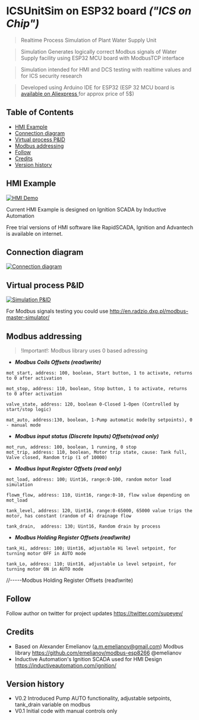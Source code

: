 # ICSUnitSim on ESP32 board *("ICS on Chip")*

> Realtime Process Simulation of Plant Water Supply Unit

> Simulation Generates logically correct Modbus signals of Water Supply facility using ESP32 MCU board with ModbusTCP interface

> Simulation intended for HMI and DCS testing with realtime values and for ICS security research

> Developed using Arduino IDE for ESP32 (ESP 32 MCU board is <a href="https://www.aliexpress.com/wholesale?catId=0&initiative_id=SB_20200516160605&SearchText=esp32">available on Aliexpress </a> for approx price of 5$)


## Table of Contents

- [HMI Example](#HMI)
- [Connection diagram](#Connection)
- [Virtual process P&ID](#Virtual)
- [Modbus addressing](#Modbus)
- [Follow](#Follow)
- [Credits](#Credits)
- [Version history](#Version)

## HMI Example

<a href="https://github.com/akiUp/ICSUnitSim"><img src="https://github.com/akiUp/ICSUnitSim/blob/master/ICSonChip.gif" title="HMI demo" alt="HMI Demo"></a>

Current HMI Example is designed on Ignition SCADA by Inductive Automation

Free trial versions of HMI software like RapidSCADA, Ignition and Advantech is available on internet.

## Connection diagram

<a href="https://github.com/akiUp/ICSUnitSim"><img src="https://github.com/akiUp/ICSUnitSim/blob/master/Simulation%20diagram.png" title="Connection diagram" alt="Connection diagram"></a>

## Virtual process P&ID

<a href="https://github.com/akiUp/ICSUnitSim"><img src="https://github.com/akiUp/ICSUnitSim/blob/master/ICSUnitSimP%26IDv2.png" title="Simulation P&ID" alt="Simulation P&ID"></a>

For Modbus signals testing you could use http://en.radzio.dxp.pl/modbus-master-simulator/ 

## Modbus addressing

> !Important!: Modbus library uses 0 based adressing

- ***Modbus Coils Offsets (read\write)***
```shell
mot_start, address: 100, boolean, Start button, 1 to activate, returns to 0 after activation

mot_stop, address: 110, boolean, Stop button, 1 to activate, returns to 0 after activation

valve_state, address: 120, boolean 0-Closed 1-Open (Controlled by start/stop logic)

mat_auto, address:130, boolean, 1-Pump automatic mode(by setpoints), 0 - manual mode
```
- ***Modbus input status (Discrete Inputs) Offsets(read only)***
```shell
mot_run, address: 100, boolean, 1 running, 0 stop
mot_trip, address: 110, boolean, Motor trip state, cause: Tank full, Valve closed, Random trip (1 of 10000)
```
- ***Modbus Input Register Offsets (read only)***
```shell
mot_load, address: 100; Uint16, range:0-100, random motor load simulation

flowm_flow, address: 110, Uint16, range:0-10, flow value depending on mot_load 

tank_level, address: 120, Uint16, range:0-65000, 65000 value trips the motor, has constant (random of 4) drainage flow

tank_drain,  address: 130; Uint16, Random drain by process
```
- ***Modbus Holding Register Offsets (read\write)***
```shell
tank_Hi, address: 100; Uint16, adjustable Hi level setpoint, for turning motor OFF in AUTO mode

tank_Lo, address: 110; Uint16, adjustable Lo level setpoint, for turning motor ON in AUTO mode
```
//-----Modbus Holding Register Offsets (read\write)


## Follow 
Follow author on twitter for project updates
https://twitter.com/supeyev/

## Credits
- Based on Alexander Emelianov (a.m.emelianov@gmail.com) Modbus library
  https://github.com/emelianov/modbus-esp8266 @emelianov
- Inductive Automation's Ignition SCADA used for HMI Design https://inductiveautomation.com/ignition/

## Version history
- V0.2 Introduced Pump AUTO functionality, adjustable setpoints, tank_drain variable on modbus
- V0.1 Initial code with manual controls only 
